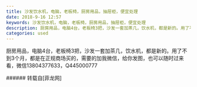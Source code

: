 ```yaml
---
title: 沙发饮水机，电脑，老板椅，厨房用品，抽屉柜，便宜处理
date: 2018-9-16 12:57
keywords: 沙发饮水机，电脑，老板椅，厨房用品，抽屉柜，便宜处理
description: 厨房用品，电脑4台，老板椅3把，沙发一套加茶几，饮水机，都是新的。用了不到3个月，都是在正规商场买的，需要的加我微信，给你发图，也可以随时过来看，微信13804377633，Q445000777
categories: used
---
```

<td class="t_f" id="postmessage_1804685">

厨房用品，电脑4台，老板椅3把，沙发一套加茶几，饮水机，都是新的。用了不到3个月，都是在正规商场买的，需要的加我微信，给你发图，也可以随时过来看，微信13804377633，Q445000777<br/>
<img alt="" border="0" class="zoom" data-cf-modified-9b1b1f9f1c990197a3b2ce95-="" file="http://www.flw.ph/data/appbyme/upload/image/201809/16/j9WEL8QP76Zy.jpg" id="aimg_i4m46" lazyloadthumb="1" onclick="" onmouseover="" src="http://www.flw.ph/data/appbyme/upload/image/201809/16/j9WEL8QP76Zy.jpg"/><br/>
<img alt="" border="0" class="zoom" data-cf-modified-9b1b1f9f1c990197a3b2ce95-="" file="http://www.flw.ph/data/appbyme/upload/image/201809/16/LIS0EaLEYJQv.jpg" id="aimg_FzO1u" lazyloadthumb="1" onclick="" onmouseover="" src="http://www.flw.ph/data/appbyme/upload/image/201809/16/LIS0EaLEYJQv.jpg"/><br/>
<img alt="" border="0" class="zoom" data-cf-modified-9b1b1f9f1c990197a3b2ce95-="" file="http://www.flw.ph/data/appbyme/upload/image/201809/16/sUdI2O1GwhjQ.jpg" id="aimg_yQCI0" lazyloadthumb="1" onclick="" onmouseover="" src="http://www.flw.ph/data/appbyme/upload/image/201809/16/sUdI2O1GwhjQ.jpg"/><br/>
<img alt="" border="0" class="zoom" data-cf-modified-9b1b1f9f1c990197a3b2ce95-="" file="http://www.flw.ph/data/appbyme/upload/image/201809/16/TW3TcykZx5Tl.jpg" id="aimg_u4QMs" lazyloadthumb="1" onclick="" onmouseover="" src="http://www.flw.ph/data/appbyme/upload/image/201809/16/TW3TcykZx5Tl.jpg"/><br/>
<img alt="" border="0" class="zoom" data-cf-modified-9b1b1f9f1c990197a3b2ce95-="" file="http://www.flw.ph/data/appbyme/upload/image/201809/16/zFqINiRp9raw.jpg" id="aimg_VaZJu" lazyloadthumb="1" onclick="" onmouseover="" src="http://www.flw.ph/data/appbyme/upload/image/201809/16/zFqINiRp9raw.jpg"/><br/>
</td>
###### 转载自[菲龙网]